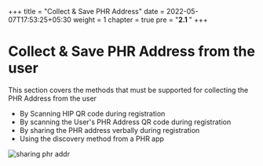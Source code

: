 +++
title = "Collect & Save PHR Address"
date = 2022-05-07T17:53:25+05:30
weight = 1
chapter = true
pre = "<b>2.1 </b>"
+++

# Collect & Save PHR Address from the user

This section covers the methods that must be supported for collecting the PHR Address from the user

- By Scanning HIP QR code during registration
- By scanning the User's PHR Address QR code during registration
- By sharing the PHR address verbally during registration
- Using the discovery method from a PHR app 

![sharing phr addr](/abdm-docs/img/sharing-phr-address-during-reg.png)
